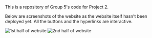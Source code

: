 This is a repository of Group 5's code for Project 2.

Below are screenshots of the website as the website itself hasn't been deployed yet. All the buttons and the hyperlinks are interactive.

![1st half of website](https://github.com/arthurphung01/ECE-4318-Group-5-Projects/blob/main/Project%202/Question%204/Website/first%20half%20of%20website.jpg)
![2nd half of website](https://github.com/arthurphung01/ECE-4318-Group-5-Projects/blob/main/Project%202/Question%204/Website/second%20half%20of%20website.jpg)

